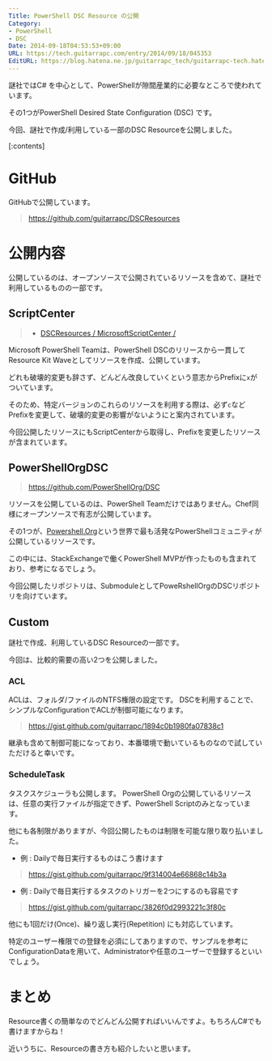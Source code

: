```yaml
---
Title: PowerShell DSC Resource の公開
Category:
- PowerShell
- DSC
Date: 2014-09-18T04:53:53+09:00
URL: https://tech.guitarrapc.com/entry/2014/09/18/045353
EditURL: https://blog.hatena.ne.jp/guitarrapc_tech/guitarrapc-tech.hatenablog.com/atom/entry/12921228815733116563
---
```


謎社ではC# を中心として、PowerShellが隙間産業的に必要なところで使われています。

その1つがPowerShell Desired State Configuration (DSC) です。

今回、謎社で作成/利用している一部のDSC Resourceを公開しました。


[:contents]

# GitHub

GitHubで公開しています。

> https://github.com/guitarrapc/DSCResources

# 公開内容

公開しているのは、オープンソースで公開されているリソースを含めて、謎社で利用しているものの一部です。


## ScriptCenter

> - [DSCResources / MicrosoftScriptCenter /](https://github.com/guitarrapc/DSCResources/tree/master/MicrosoftScriptCenter)

Microsoft PowerShell Teamは、PowerShell DSCのリリースから一貫してResource Kit Waveとしてリソースを作成、公開しています。

どれも破壊的変更も辞さず、どんどん改良していくという意志からPrefixに`x`がついています。

そのため、特定バージョンのこれらのリソースを利用する際は、必ず`c`などPrefixを変更して、破壊的変更の影響がないようにと案内されています。

今回公開したリソースにもScriptCenterから取得し、Prefixを変更したリソースが含まれています。

## PowerShellOrgDSC

> https://github.com/PowerShellOrg/DSC

リソースを公開しているのは、PowerShell Teamだけではありません。Chef同様にオープンソースで有志が公開しています。

その1つが、[Powershell.Org](http://powershell.org/wp/)という世界で最も活発なPowerShellコミュニティが公開しているリソースです。

この中には、StackExchangeで働くPowerShell MVPが作ったものも含まれており、参考になるでしょう。

今回公開したリポジトリは、SubmoduleとしてPoweRshellOrgのDSCリポジトリを向けています。

## Custom

謎社で作成、利用しているDSC Resourceの一部です。

今回は、比較的需要の高い2つを公開しました。

### ACL

ACLは、フォルダ/ファイルのNTFS権限の設定です。 DSCを利用することで、シンプルなConfigurationでACLが制御可能になります。

> https://gist.github.com/guitarrapc/1894c0b1980fa07838c1


継承も含めて制御可能になっており、本番環境で動いているものなので試していただけると幸いです。

### ScheduleTask

タスクスケジューラも公開します。 PowerShell Orgの公開しているリソースは、任意の実行ファイルが指定できず、PowerShell Scriptのみとなっています。

他にも各制限がありますが、今回公開したものは制限を可能な限り取り払いました。

- 例 : Dailyで毎日実行するものはこう書けます

> https://gist.github.com/guitarrapc/9f314004e66868c14b3a

- 例 : Dailyで毎日実行するタスクのトリガーを2つにするのも容易です

> https://gist.github.com/guitarrapc/3826f0d2993221c3f80c


他にも1回だけ(Once)、繰り返し実行(Repetition) にも対応しています。

特定のユーザー権限での登録を必須にしてありますので、サンプルを参考にConfigurationDataを用いて、Administratorや任意のユーザーで登録するといいでしょう。


# まとめ

Resource書くの簡単なのでどんどん公開すればいいんですよ。もちろんC#でも書けますからね！

近いうちに、Resourceの書き方も紹介したいと思います。
